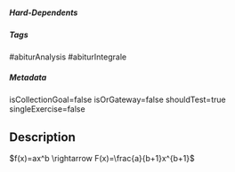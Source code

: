 ##### Hard-Dependents
##### Tags
#abiturAnalysis
#abiturIntegrale
##### Metadata
isCollectionGoal=false
isOrGateway=false
shouldTest=true
singleExercise=false
## Description
 $f(x)=ax^b \rightarrow F(x)=\frac{a}{b+1}x^{b+1}$ 
